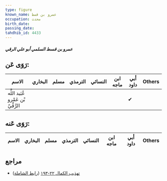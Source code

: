 ```yaml
---
type: figure
known_name: عمرو بن قسط
occupation: محدث
birth_date:
passing_date:
tahdhib_id: 4433
---
```

##### عمرو بن قسط السلمي أبو علي الرقي

## رَوَى عَن:
| الاسم                               | البخاري | مسلم | الترمذي | النسائي | ابن ماجه | أبي داود | Others |
| ----------------------------------- | ------- | ---- | ------- | ------- | -------- | -------- | ------ |
| عُبَيد اللَّه بْن عَمْرو الرَّقِّيّ |         |      |         |         |          | ✔        |        |
## رَوَى عَنه:
| الاسم | البخاري | مسلم | الترمذي | النسائي | ابن ماجه | أبي داود | Others |
| ----- | ------- | ---- | ------- | ------- | -------- | -------- | ------ |
## مراجع
- [تهذيب الكمال ٢٢-١٩٣](obsidian://open?vault=Tahdhib-al-Kamal&file=Figures/٤٤٣٣-عمرو%20بن%20قسط%20السلمي%20أبو%20علي%20الرقي) ([رابط الشاملة](https://shamela.ws/book/3722/11446))